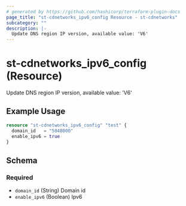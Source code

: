 ```yaml
---
# generated by https://github.com/hashicorp/terraform-plugin-docs
page_title: "st-cdnetworks_ipv6_config Resource - st-cdnetworks"
subcategory: ""
description: |-
  Update DNS region IP version, available value: 'V6'
---
```


# st-cdnetworks_ipv6_config (Resource)

Update DNS region IP version, available value: 'V6'

## Example Usage

```terraform
resource "st-cdnetworks_ipv6_config" "test" {
  domain_id   = "5048000"
  enable_ipv6 = true
}
```

<!-- schema generated by tfplugindocs -->
## Schema

### Required

- `domain_id` (String) Domain id
- `enable_ipv6` (Boolean) Ipv6
